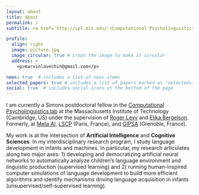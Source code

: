 ```yaml
---
layout: about
title: About
permalink: /
subtitle: <a href='http://cpl.mit.edu/'>Computational Psycholinguistics lab, MIT</a>

profile:
  align: right
  image: picture.jpg
  image_circular: true # crops the image to make it circular
  address: >
    <p>marvinlavechin@gmail.com</p>

news: true  # includes a list of news items
selected_papers: true # includes a list of papers marked as "selected={true}"
social: true  # includes social icons at the bottom of the page
---
```


I am currently a Simons postdoctoral fellow in the [Computational Psycholinguistics lab](http://cpl.mit.edu/) at the Massachusetts Institute of Technology (Cambridge, US) under the supervision of [Roger Levy](https://www.mit.edu/~rplevy/) and [Elika Bergelson](https://bergelsonlab.com/bergelson-personal-page.html).
Formerly, at [Meta AI](https://research.facebook.com/), [LSCP](https://lscp.dec.ens.fr/en) (Paris, France), and [GIPSA](https://www.gipsa-lab.grenoble-inp.fr/) (Grenoble, France).

My work is at the intersection of **Artificial Intelligence** and **Cognitive Sciences**. In my interdisciplinary research program, I study language development in infants and machines. In particular, my research articulates along two major axes: 1) developing and democratizing artificial neural networks to automatically analyze children’s language environment and linguistic production (supervised learning) and 2) running human-inspired computer simulations of language development to build more efficient algorithms and identify mechanisms driving language acquisition in infants (unsupervised/self-supervised learning).